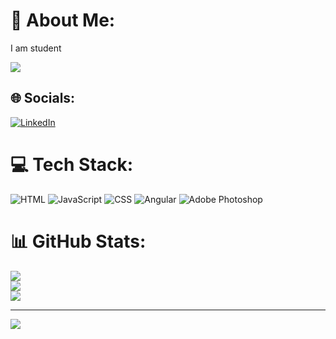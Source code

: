 # 💫 About Me:
I am student

[![](https://visitcount.itsvg.in/api?id=kalleshcbkallu&label=Profile%20Views&color=0&icon=1&pretty=false)](https://visitcount.itsvg.in)
## 🌐 Socials:
[![LinkedIn](https://img.shields.io/badge/LinkedIn-%230077B5.svg?logo=linkedin&logoColor=white)](https://linkedin.com/in/https://www.linkedin.com/in/kallesh-c-b-bb9ab32b7) 

# 💻 Tech Stack:
![HTML](https://img.shields.io/badge/html-%23E34F26.svg?style=for-the-badge&logo=html&logoColor=white) ![JavaScript](https://img.shields.io/badge/javascript-%23323330.svg?style=for-the-badge&logo=javascript&logoColor=%23F7DF1E) ![CSS](https://img.shields.io/badge/css-%231572B6.svg?style=for-the-badge&logo=css&logoColor=white) ![Angular](https://img.shields.io/badge/angular-%23DD0031.svg?style=for-the-badge&logo=angular&logoColor=white) ![Adobe Photoshop](https://img.shields.io/badge/adobe%20photoshop-%2331A8FF.svg?style=for-the-badge&logo=adobe%20photoshop&logoColor=white)
# 📊 GitHub Stats:
![](https://github-readme-stats.vercel.app/api?username=kalleshcbkallu&theme=transparent&hide_border=false&include_all_commits=false&count_private=false)<br/>
![](https://github-readme-streak-stats.herokuapp.com/?user=kalleshcbkallu&theme=transparent&hide_border=false)<br/>
![](https://github-readme-stats.vercel.app/api/top-langs/?username=kalleshcbkallu&theme=transparent&hide_border=false&include_all_commits=false&count_private=false&layout=compact)

---
[![](https://visitcount.itsvg.in/api?id=kalleshcbkallu&icon=0&color=0)](https://visitcount.itsvg.in)

<!-- Proudly created with GPRM ( https://gprm.itsvg.in ) -->
